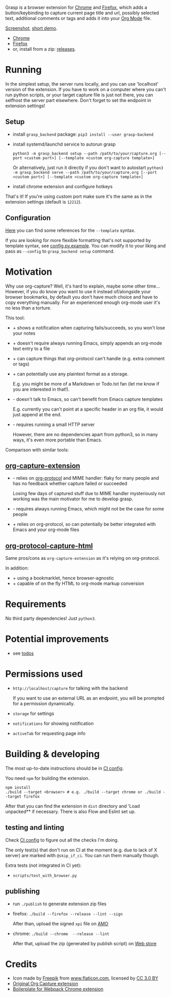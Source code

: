 Grasp is a browser extension for [Chrome](https://chrome.google.com/webstore/detail/org-grasp/ohhbcfjmnbmgkajljopdjcaokbpgbgfa) and [Firefox](https://addons.mozilla.org/en-US/firefox/addon/grasp), which adds a button/keybinding to capture current page title and url,
possibly selected text, additional comments or tags and adds it into your [Org Mode](https://orgmode.org/) file.

[Screenshot](https://user-images.githubusercontent.com/291333/51799721-a984eb80-221c-11e9-9612-8eb7f553dc01.png), [short demo](https://www.youtube.com/watch?v=Z8Bk-IazdGo).

- [Chrome](https://chrome.google.com/webstore/detail/org-grasp/ohhbcfjmnbmgkajljopdjcaokbpgbgfa)
- [Firefox](https://addons.mozilla.org/en-US/firefox/addon/grasp)
- or, install from a zip: [releases](https://github.com/karlicoss/grasp/releases).

# Running
In the simplest setup, the server runs locally, and you can use 'localhost' version of the extension. If you have to work on a computer where you can't run python scripts,
or your target capture file is just not there, you can selfhost the server part elsewhere. Don't forget to set the endpoint in extension settings!

## Setup
- install `grasp_backend` package: `pip3 install --user grasp-backend`
- install systemd/launchd service to autorun grasp
  
  `python3 -m grasp_backend setup --path /path/to/your/capture.org [--port <custom port>] [--template <custom org-capture template>]`
  
  Or alternatively, just run it directly if you don't want to autostart `python3 -m grasp_backend serve --path /path/to/your/capture.org [--port <custom port>] [--template <custom org-capture template>]`

- install chrome extension and configure hotkeys

That's it! If you're using custom port make sure it's the same as in the extension settings (default is `12212`).

## Configuration

[Here](https://github.com/karlicoss/grasp/blob/af24c991579986cec73695daa8318e7831049305/server/org_tools.py#L91-L109) you can find some references for the `--template` syntax.

If you are looking for more flexible formatting that's not supported by template syntax, see [config.py.example](misc/config.py.example).
You can modify it to your liking and pass as `--config` to `grasp_backend setup` command.

# Motivation
Why use org-capture? Well, it's hard to explain, maybe some other time... However, if you do know you want to use it instead of/alongside your browser bookmarks, by default
you don't have much choice and have to copy everything manually. For an experienced enough org-mode user it's no less than a torture. 

This tool:

- \+ shows a notification when capturing fails/succeeds, so you won't lose your notes
- \+ doesn't require always running Emacs, simply appends an org-mode text entry to a file
- \+ can capture things that org-protocol can't handle (e.g. extra comment or tags)
- \+ can potentially use any plaintext format as a storage.

     E.g. you might be more of a Markdown or Todo.txt fan (let me know if you are interested in that!).
- \- doesn't talk to Emacs, so can't benefit from Emacs capture templates
    
     E.g. currently you can't point at a specific header in an org file, it would just append at the end.

- \- requires running a small HTTP server
     
     However, there are no dependencies apart from python3, so in many ways, it's even more portable than Emacs.

Comparison with similar tools:

## [org-capture-extension](https://github.com/sprig/org-capture-extension)

- \- relies on [org-protocol](https://orgmode.org/worg/org-contrib/org-protocol.html) and MIME handler: flaky for many people and has no feedback whether capture failed or succeeded
     
     Losing few days of captured stuff due to MIME handler mysteriously not working was the main motivator for me to develop grasp.

- \- requires always running Emacs, which might not be the case for some people
- \+ relies on org-protocol, so can potentially be better integrated with Emacs and your org-mode files

## [org-protocol-capture-html](https://github.com/alphapapa/org-protocol-capture-html)

Same pros/cons as `org-capture-extension` as it's relying on org-protocol.

In addition:

- \+ using a bookmarklet, hence browser-agnostic
- \+ capable of on the fly HTML to org-mode markup conversion

# Requirements
No third party dependencies! Just `python3`.

# Potential improvements
* see [todos](./TODO.org)

# Permissions used
* `http://localhost/capture` for talking with the backend
  
   If you want to use an external URL as an endpoint, you will be prompted for a permission dynamically.
  
* `storage` for settings
* `notifications` for showing notification
* `activeTab` for requesting page info

# Building & developing
The most up-to-date instructions should be in [CI config](./.circleci/config.yml).

You need `npm` for building the extension.

    npm install
    ./build --target <browser> # e.g. ./build --target chrome or ./build --target firefox
    
After that you can find the extension in `dist` directory and 'Load unpacked** if necessary. There is also Flow and Eslint set up.

## testing and linting
Check [CI config](./.circleci/config.yml) to figure out all the checks I'm doing.

The only test(s) that don't run on CI at the moment (e.g. due to lack of X server) are marked with `@skip_if_ci`. You can run them manually though.

Extra tests (not integrated in CI yet):

- `scripts/test_with_browser.py`

## publishing

- run `./publish` to generate extension zip files

- firefox: `./build --firefox --release --lint --sign`

  After than, upload the signed `xpi` file on [AMO](https://addons.mozilla.org/en-GB/developers/addon/grasp/versions)
  
- chrome:  `./build --chrome  --release --lint`

  After that, upload the zip (generated by publish script) on [Web store](https://chrome.google.com/webstore/developer/dashboard)

# Credits
* Icon made by <a href="https://www.freepik.com/" title="Freepik">Freepik</a> from <a href="https://www.flaticon.com/" 			    title="Flaticon">www.flaticon.com</a>, licensed by <a href="http://creativecommons.org/licenses/by/3.0/" 			    title="Creative Commons BY 3.0" target="_blank">CC 3.0 BY</a>
* [Original Org Capture extension](https://github.com/sprig/org-capture-extension)
* [Boilerplate for Webpack Chrome extension](https://github.com/samuelsimoes/chrome-extension-webpack-boilerplate)
